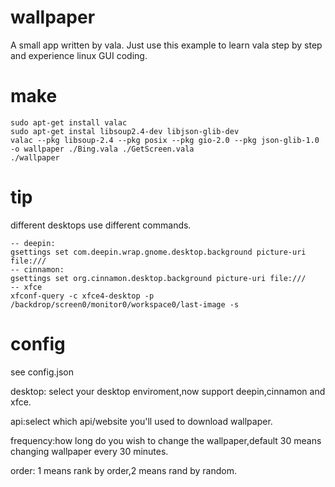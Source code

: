 # wallpaper
A small app written by vala. Just use this example to learn vala step by step and experience linux GUI coding.

# make
```
sudo apt-get install valac
sudo apt-get instal libsoup2.4-dev libjson-glib-dev
valac --pkg libsoup-2.4 --pkg posix --pkg gio-2.0 --pkg json-glib-1.0 -o wallpaper ./Bing.vala ./GetScreen.vala 
./wallpaper
```

# tip 
different desktops use different commands.
```
-- deepin:
gsettings set com.deepin.wrap.gnome.desktop.background picture-uri file:/// 
-- cinnamon:
gsettings set org.cinnamon.desktop.background picture-uri file:///
-- xfce
xfconf-query -c xfce4-desktop -p /backdrop/screen0/monitor0/workspace0/last-image -s 
```
# config
see config.json 

desktop: select your desktop enviroment,now support deepin,cinnamon and xfce. 

api:select which api/website you'll  used to download wallpaper. 

frequency:how long do you wish to change the wallpaper,default 30 means changing wallpaper every 30 minutes. 

order: 1 means rank by order,2 means rand by random.

